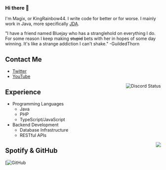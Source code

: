 ### Hi there 👋
I'm Magix, or KingRainbow44. I write code for better or for worse.
I mainly work in Java, more specifically [JDA](https://github.com/DV8FromTheWorld/JDA).

"I have a friend named Bluejay who has a stranglehold on everything I do. For some reason I keep making ~~stupid~~ bets with her in hopes of some day winning. It's like a strange addiction I can't shake." -GuildedThorn

## Contact Me
- [Twitter](https://twitter.com/KingRainbow44)
- [YouTube](https://www.youtube.com/channel/UC9k7NjyMW9VCsQFPzZoyMaQ)

<img align="right" src="https://lanyard.cnrad.dev/api/252090676068614145?hideTimestamp=true" alt="Discord Status">

## Experience
- Programming Languages
  - Java
  - PHP
  - TypeScript/JavaScript
- Backend Development
  - Database Infrastructure
  - RESTful APIs

<img align="right" src="https://novatorem-kingrainbow44.vercel.app/api/spotify">

## Spotify & GitHub
[![GitHub](https://github-readme-stats.vercel.app/api?username=KingRainbow44&theme=darcula&show_icons=true&count_private=true)
